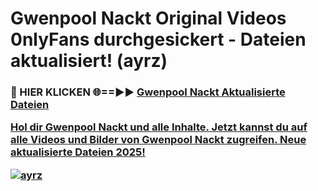 # Gwenpool Nackt Original Videos 0nlyFans durchgesickert - Dateien aktualisiert! (ayrz)

<h3>🔴 HIER KLICKEN 🌐==►► <a href="https://tinyurl.com/h6vf6nb8" rel="nofollow">Gwenpool Nackt Aktualisierte Dateien

Hol dir Gwenpool Nackt und alle Inhalte. Jetzt kannst du auf alle Videos und Bilder von Gwenpool Nackt zugreifen. Neue aktualisierte Dateien 2025!

[![ayrz](https://i.imgur.com/sD4kR3V.gif)](https://tinyurl.com/h6vf6nb8)
